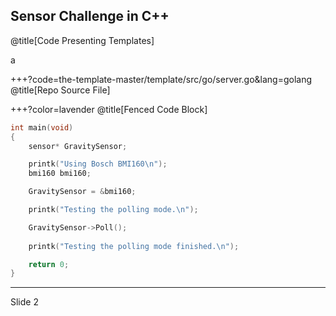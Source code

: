 Sensor Challenge in C++
---
@title[Code Presenting Templates]

a

+++?code=the-template-master/template/src/go/server.go&lang=golang
@title[Repo Source File]

+++?color=lavender @title[Fenced Code Block]

```C++
int main(void)
{
    sensor* GravitySensor;

    printk("Using Bosch BMI160\n");
    bmi160 bmi160;

    GravitySensor = &bmi160;

    printk("Testing the polling mode.\n");

    GravitySensor->Poll();
	
	printk("Testing the polling mode finished.\n");

	return 0;
}
```
---
Slide 2
